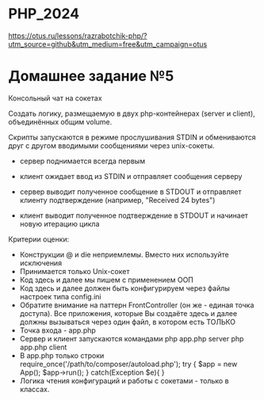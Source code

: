 # PHP_2024

https://otus.ru/lessons/razrabotchik-php/?utm_source=github&utm_medium=free&utm_campaign=otus

# Домашнее задание №5

Консольный чат на сокетах

Создать логику, размещаемую в двух php-контейнерах (server и client), объединённых общим volume.

Скрипты запускаются в режиме прослушивания STDIN и обмениваются друг с другом вводимыми сообщениями через unix-сокеты.

- сервер поднимается всегда первым

- клиент ожидает ввод из STDIN и отправляет сообщения серверу

- сервер выводит полученное сообщение в STDOUT и отправляет клиенту подтверждение (например, "Received 24 bytes")

- клиент выводит полученное подтверждение в STDOUT и начинает новую итерацию цикла


Критерии оценки:
- Конструкции @ и die неприемлемы. Вместо них используйте исключения
- Принимается только Unix-сокет
- Код здесь и далее мы пишем с применением ООП
- Код здесь и далее должен быть конфигурируем через файлы настроек типа config.ini
- Обратите внимание на паттерн FrontController (он же - единая точка доступа). Все приложения, которые Вы создаёте здесь и далее должны вызываться через один файл, в котором есть ТОЛЬКО
- Точка входа - app.php
- Сервер и клиент запускаются командами
php app.php server
php app.php client
- В app.php только строки
require_once('/path/to/composer/autoload.php');
try {
$app = new App();
$app->run();
}
catch(Exception $e){
}
- Логика чтения конфигураций и работы с сокетами - только в классах.